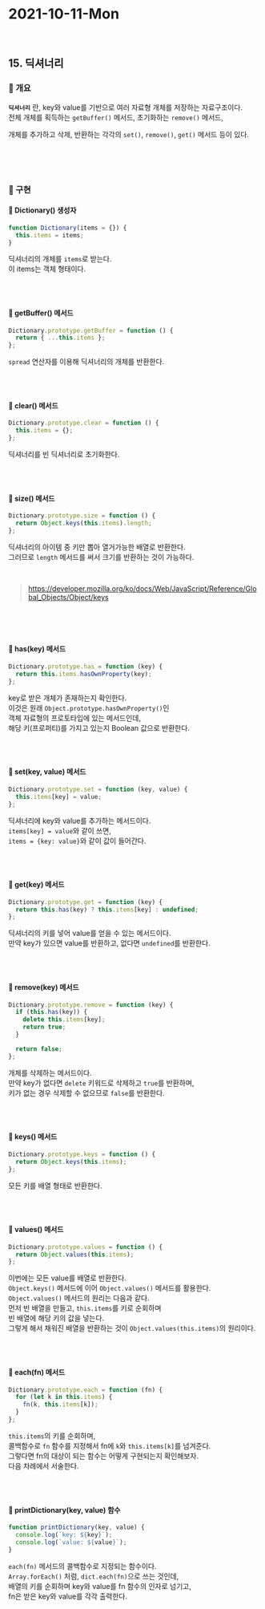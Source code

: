 # 2021-10-11-Mon

<br/>

## 15. 딕셔너리

### 🐣 개요

**`딕셔너리`** 란, key와 value를 기반으로 여러 자료형 개체를 저장하는 자료구조이다.  
전체 개체를 획득하는 `getBuffer()` 메서드, 초기화하는 `remove()` 메서드,

개체를 추가하고 삭제, 반환하는 각각의 `set()`, `remove()`, `get()` 메서드 등이 있다.

<br/>
<br/>
<br/>

### 🐣 구현

#### 🐥 Dictionary() 생성자

```js
function Dictionary(items = {}) {
  this.items = items;
}
```

딕셔너리의 개체를 `items`로 받는다.  
이 items는 객체 형태이다.

<br/>
<br/>

#### 🐥 getBuffer() 메서드

```js
Dictionary.prototype.getBuffer = function () {
  return { ...this.items };
};
```

`spread` 연산자를 이용해 딕셔너리의 개체를 반환한다.

<br/>
<br/>

#### 🐥 clear() 메서드

```js
Dictionary.prototype.clear = function () {
  this.items = {};
};
```

딕셔너리를 빈 딕셔너리로 초기화한다.

<br/>
<br/>

#### 🐥 size() 메서드

```js
Dictionary.prototype.size = function () {
  return Object.keys(this.items).length;
};
```

딕셔너리의 아이템 중 키만 뽑아 열거가능한 배열로 반환한다.  
그러므로 `length` 메서드를 써서 크기를 반환하는 것이 가능하다.

<br/>

> https://developer.mozilla.org/ko/docs/Web/JavaScript/Reference/Global_Objects/Object/keys

<br/>
<br/>
<br/>

#### 🐥 has(key) 메서드

```js
Dictionary.prototype.has = function (key) {
  return this.items.hasOwnProperty(key);
};
```

key로 받은 개체가 존재하는지 확인한다.  
이것은 원래 `Object.prototype.hasOwnProperty()`인  
객체 자료형의 프로토타입에 있는 메서드인데,  
해당 키(프로퍼티)를 가지고 있는지 Boolean 값으로 반환한다.

<br/>
<br/>

#### 🐥 set(key, value) 메서드

```js
Dictionary.prototype.set = function (key, value) {
  this.items[key] = value;
};
```

딕셔너리에 key와 value를 추가하는 메서드이다.  
`items[key] = value`와 같이 쓰면,  
`items = {key: value}`와 같이 값이 들어간다.

<br/>
<br/>

#### 🐥 get(key) 메서드

```js
Dictionary.prototype.get = function (key) {
  return this.has(key) ? this.items[key] : undefined;
};
```

딕셔너리의 키를 넣어 value를 얻을 수 있는 메서드이다.  
만약 key가 있으면 value를 반환하고, 없다면 `undefined`를 반환한다.

<br/>
<br/>

#### 🐥 remove(key) 메서드

```js
Dictionary.prototype.remove = function (key) {
  if (this.has(key)) {
    delete this.items[key];
    return true;
  }

  return false;
};
```

개체를 삭제하는 메서드이다.  
만약 key가 없다면 `delete` 키워드로 삭제하고 `true`를 반환하며,  
키가 없는 경우 삭제할 수 없으므로 `false`를 반환한다.

<br/>
<br/>

#### 🐥 keys() 메서드

```js
Dictionary.prototype.keys = function () {
  return Object.keys(this.items);
};
```

모든 키를 배열 형태로 반환한다.

<br/>
<br/>

#### 🐥 values() 메서드

```js
Dictionary.prototype.values = function () {
  return Object.values(this.items);
};
```

이번에는 모든 value를 배열로 반환한다.  
`Object.keys()` 메서드에 이어 `Object.values()` 메서드를 활용한다.  
`Object.values()` 메서드의 원리는 다음과 같다.  
먼저 빈 배열을 만들고, `this.items`를 키로 순회하며  
빈 배열에 해당 키의 값을 넣는다.  
그렇게 해서 채워진 배열을 반환하는 것이 `Object.values(this.items)`의 원리이다.

<br/>
<br/>

#### 🐥 each(fn) 메서드

```js
Dictionary.prototype.each = function (fn) {
  for (let k in this.items) {
    fn(k, this.items[k]);
  }
};
```

`this.items`의 키를 순회하며,  
콜백함수로 `fn` 함수를 지정해서 fn에 `k`와 `this.items[k]`를 넘겨준다.  
그렇다면 fn의 대상이 되는 함수는 어떻게 구현되는지 확인해보자.  
다음 차례에서 서술한다.

<br/>
<br/>

#### 🐥 printDictionary(key, value) 함수

```js
function printDictionary(key, value) {
  console.log(`key: ${key}`);
  console.log(`value: ${value}`);
}
```

`each(fn)` 메서드의 콜백함수로 지정되는 함수이다.  
`Array.forEach()` 처럼, `dict.each(fn)`으로 쓰는 것인데,  
배열의 키를 순회하며 key와 value를 fn 함수의 인자로 넘기고,  
fn은 받은 key와 value를 각각 출력한다.

<br/>
<br/>
<br/>
<br/>
